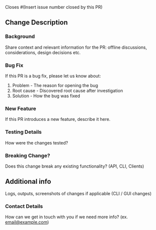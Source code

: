 Closes #(Insert issue number closed by this PR)

## Change Description

### Background

Share context and relevant information for the PR: offline discussions, considerations, design decisions etc.

### Bug Fix

If this PR is a bug fix, please let us know about:

1. Problem - The reason for opening the bug
2. Root cause - Discovered root cause after investigation
3. Solution - How the bug was fixed
      
### New Feature

If this PR introduces a new feature, describe it here.

### Testing Details

How were the changes tested?

### Breaking Change?

Does this change break any existing functionality? (API, CLI, Clients)

## Additional info

Logs, outputs, screenshots of changes if applicable (CLI / GUI changes)

### Contact Details

How can we get in touch with you if we need more info? (ex. email@example.com)
